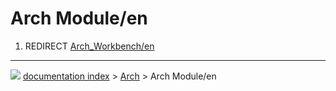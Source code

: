 # Arch Module/en
1.  REDIRECT [Arch_Workbench/en](Arch_Workbench/en.md)



---
![](images/Right_arrow.png) [documentation index](../README.md) > [Arch](Arch_Workbench.md) > Arch Module/en
